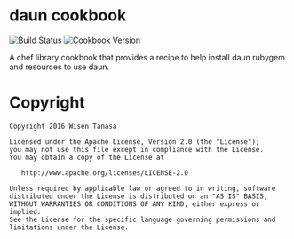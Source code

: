 # daun cookbook

[![Build Status](https://travis-ci.org/ceilfors/cookbook-daun.svg?branch=master)](https://travis-ci.org/ceilfors/cookbook-daun)
[![Cookbook Version](https://img.shields.io/cookbook/v/daun.svg)](https://supermarket.chef.io/cookbooks/daun)

A chef library cookbook that provides a recipe to help install daun rubygem and resources to use daun.

# Copyright

```text
Copyright 2016 Wisen Tanasa

Licensed under the Apache License, Version 2.0 (the "License");
you may not use this file except in compliance with the License.
You may obtain a copy of the License at

   http://www.apache.org/licenses/LICENSE-2.0

Unless required by applicable law or agreed to in writing, software
distributed under the License is distributed on an "AS IS" BASIS,
WITHOUT WARRANTIES OR CONDITIONS OF ANY KIND, either express or implied.
See the License for the specific language governing permissions and
limitations under the License.
```
